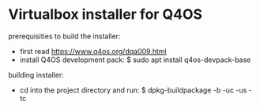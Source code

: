 # Virtualbox installer for Q4OS

prerequisities to build the installer:
- first read https://www.q4os.org/dqa009.html
- install Q4OS development pack:
 $ sudo apt install q4os-devpack-base

building installer:
- cd into the project directory and run:
 $ dpkg-buildpackage -b -uc -us -tc
